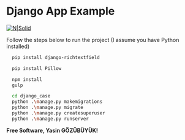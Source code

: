 # Django App Example

[![N|Solid](https://miro.medium.com/max/576/1*SmJpp6AW20ezHayGt6Jm5A.png)](https://www.djangoproject.com/)

Follow the steps below to run the project (I assume you have Python installed)
```sh
  pip install django-richtextfield 
```
```sh
  pip install Pillow 
```
```sh
  npm install
  gulp
```
```sh
  cd django_case
  python .\manage.py makemigrations
  python .\manage.py migrate
  python .\manage.py createsuperuser
  python .\manage.py runserver
```
**Free Software, Yasin GÖZÜBÜYÜK!**
